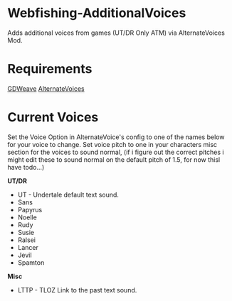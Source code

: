 # Webfishing-AdditionalVoices
Adds additional voices from games (UT/DR Only ATM) via AlternateVoices Mod.

# Requirements
[GDWeave](https://github.com/NotNite/GDWeave/tree/main)
[AlternateVoices](https://thunderstore.io/c/webfishing/p/RAYTRAC3R/AlternateVoices/)

# Current Voices
Set the Voice Option in AlternateVoice's config to one of the names below for your voice to change.
Set voice pitch to one in your characters misc section for the voices to sound normal, (if i figure out the correct pitches i might edit these to sound normal on the default pitch of 1.5, for now thisl have todo...)

**UT/DR**
- UT - Undertale default text sound.
- Sans
- Papyrus
- Noelle
- Rudy
- Susie
- Ralsei
- Lancer
- Jevil
- Spamton

**Misc**
- LTTP - TLOZ Link to the past text sound.
